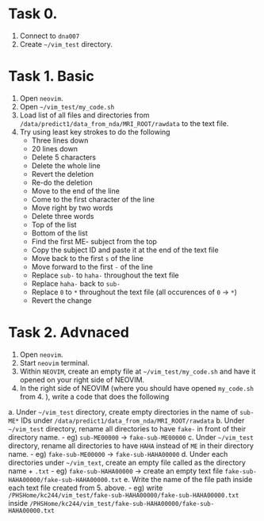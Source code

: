 # Task 0.
1. Connect to `dna007`
2. Create `~/vim_test` directory.

   
# Task 1. Basic
1. Open `neovim`.
2. Open `~/vim_test/my_code.sh`
3. Load list of all files and directories from `/data/predict1/data_from_nda/MRI_ROOT/rawdata` to the text file.
4. Try using least key strokes to do the following
   - Three lines down
   - 20 lines down
   - Delete 5 characters
   - Delete the whole line
   - Revert the deletion
   - Re-do the deletion
   - Move to the end of the line
   - Come to the first character of the line
   - Move right by two words
   - Delete three words
   - Top of the list
   - Bottom of the list
   - Find the first ME- subject from the top
   - Copy the subject ID and paste it at the end of the text file
   - Move back to the first `s` of the line
   - Move forward to the first `-` of the line
   - Replace `sub-` to `haha-` throughout the text file
   - Replace `haha-` back to `sub-`
   - Replace `0` to `*` throughout the text file (all occurences of `0` -> `*`)
   - Revert the change

   


# Task 2. Advnaced
1. Open `neovim`.
2. Start `neovim` terminal.
3. Within `NEOVIM`, create an empty file at `~/vim_test/my_code.sh` and have it opened on your right side of NEOVIM.
4. In the right side of NEOVIM (where you should have opened `my_code.sh` from 4. ), write a code that does the following

   
  a. Under `~/vim_test` directory, create empty directories in the name of `sub-ME*` IDs under `/data/predict1/data_from_nda/MRI_ROOT/rawdata`
  b. Under `~/vim_test` directory, rename all directories to have `fake-` in front of their directory name.
     - eg) `sub-ME00000` -> `fake-sub-ME00000`
  c. Under `~/vim_test` directory, rename all directories to have `HAHA` instead of `ME` in their directory name.
     - eg) `fake-sub-ME00000` -> `fake-sub-HAHA00000`
  d. Under each directories under `~/vim_text`, create an empty file called as the directory name + `.txt`
     - eg) `fake-sub-HAHA00000` -> create an empty text file `fake-sub-HAHA00000/fake-sub-HAHA00000.txt`
  e. Write the name of the file path inside each text file created from 5. above.
     - eg) write `/PHSHome/kc244/vim_test/fake-sub-HAHA00000/fake-sub-HAHA00000.txt` inside `/PHSHome/kc244/vim_test/fake-sub-HAHA00000/fake-sub-HAHA00000.txt` 
